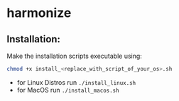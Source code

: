# harmonize

## Installation:

Make the installation scripts executable using:
```bash
chmod +x install_<replace_with_script_of_your_os>.sh
```

- for Linux Distros run `./install_linux.sh`
- for MacOS run `./install_macos.sh`

